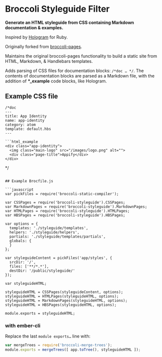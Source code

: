 # Broccoli Styleguide Filter

**Generate an HTML styleguide from CSS containing Markdown documentation &
examples.**

Inspired by [Hologram](https://github.com/trulia/hologram) for Ruby.

Originally forked from [broccoli-pages](https://github.com/quandl/broccoli-pages).

Maintains the original broccoli-pages functionality to build a static site from
HTML, Markdown, & Handlebars templates.

Adds parsing of CSS files for documentation blocks: `/*doc … */`. The contents
of documentation blocks are parsed as a Markdown file, with the addition of
**\*_example** code blocks, like Hologram.

## Example CSS file
```
/*doc
---
title: App Identity
name: app-identity
category: atom
template: default.hbs
---

```html_example
<div class="app-identity">
  <img class="main-logo" src="/images/logo.png" alt="">
  <div class="page-title">Appify</div>
</div>
```

*/
```

## Example Brocfile.js

```javascript
var pickFiles = require('broccoli-static-compiler');

var CSSPages = require('broccoli-styleguide').CSSPages;
var MarkdownPages = require('broccoli-styleguide').MarkdownPages;
var HTMLPages = require('broccoli-styleguide').HTMLPages;
var HBSPages = require('broccoli-styleguide').HBSPages;

var options = {
  templates: './styleguide/templates',
  helpers: './styleguide/helpers',
  partials: './styleguide/templates/partials',
  globals: {
  }
};

var styleguideContent = pickFiles('app/styles', {
  srcDir: '/',
  files: ['**/*.*'],
  destDir: '/public/styleguide/'
});

var styleguideHTML;

styleguideHTML = CSSPages(styleguideContent, options);
styleguideHTML = HTMLPages(styleguideHTML, options);
styleguideHTML = MarkdownPages(styleguideHTML, options);
styleguideHTML = HBSPages(styleguideHTML, options);

module.exports = styleguideHTML;
```

### with ember-cli

Replace the last `module exports…` line with:

```javascript
var mergeTrees = require('broccoli-merge-trees');
module.exports = mergeTrees([ app.toTree(), styleguideHTML ]);
```
